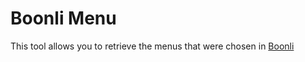 # Boonli Menu

This tool allows you to retrieve the menus that were chosen in [Boonli](https://boonli.com)
